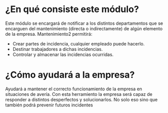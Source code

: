 # ¿En qué consiste este módulo?
Este módulo se encargará de notificar a los distintos departamentos que se encarguen del mantenimiento (directa o indirectamente) de algún elemento de la empresa.
Mantenimiento2 permitirá:
+ Crear partes de incidencia, cualquier empleado puede hacerlo.
+ Destinar trabajadores a dichas incidencias.
+ Controlar y almacenar las incidencias ocurridas.

# ¿Cómo ayudará a la empresa?
Ayudará a mantener el correcto funcionamiento de la empresa en situaciones de avería.
Con esta herramiento la empresa será capaz de responder a distintos desperfectos y solucionarlos.
No solo eso sino que también podrá prevenir futuros incidentes
